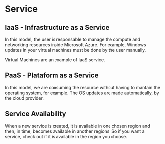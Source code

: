# Service

## IaaS - Infrastructure as a Service

In this model, the user is responsable to manage the compute and networking resources inside Microsoft Azure. For example, Windows updates in your virtual machines must be done by the user manually.

Virtual Machines are an example of IaaS service.

## PaaS - Plataform as a Service

In this model, we are consuming the resource without having to mantain the operating system, for example. The OS updates are made automatically, by the cloud provider.

## Service Availability

When a new service is created, it is available in one chosen region and then, in time, becomes available in another regions. So if you want a service, check out if it is available in the region you choose.
